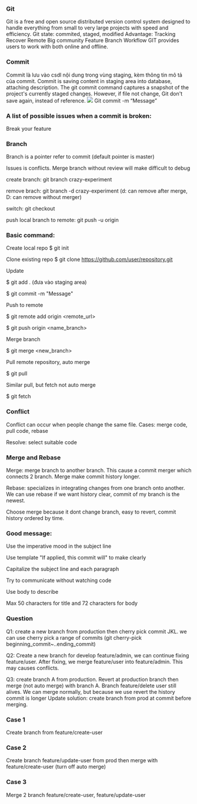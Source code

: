 ### Git
Git is a free and open source distributed version control system designed to handle everything from small to very large projects with speed and efficiency.
Git state: commited, staged, modified
Advantage:
Tracking
Recover
Remote
Big community
Feature Branch Workflow
GIT provides users to work with both online and offline.

### Commit
Commit là lưu vào csdl nội dung trong vùng staging, kèm thông tin mô tả của commit.
Commit is saving content in staging area into database, attaching description. The git commit command captures a snapshot of the project's currently staged changes. However, if file not change, Git don't save again, instead of reference.
 ![](https://images.viblo.asia/67e40d3c-e395-4a78-a4fd-06be3fe8b6aa.png)
Git commit -m “Message”


### A list of possible issues when a commit is broken: 
Break your feature

### Branch
Branch is a pointer refer to commit (default pointer is master)

Issues is conflicts. Merge branch without review will make difficult to debug

create branch: git branch crazy-experiment

remove brach: git branch -d crazy-experiment (d: can remove after merge, D: can remove without merger)

switch: git checkout <ten branch>

push local branch to remote: git push -u origin <branch>


### Basic command:

Create local repo
$ git init

Clone existing repo
$ git clone https://github.com/user/repository.git

Update

$ git add . (đưa vào staging area)

$ git commit -m "Message"

Push to remote

$ git remote add origin <remote_url>

$ git push origin <name_branch>

Merge branch

$ git merge <new_branch>

Pull remote repository, auto merge

$ git pull

Similar pull, but fetch not auto merge

$ git fetch

### Conflict
Conflict can occur when people change the same file.
Cases: merge code, pull code, rebase

Resolve: select suitable code

### Merge and Rebase
Merge: merge branch to another branch. This cause a commit merger which connects 2 branch. Merge make commit history longer.

Rebase: specializes in integrating changes from one branch onto another. We can use rebase if we want history clear, commit of my branch is the newest.

Choose merge because it dont change branch, easy to revert, commit history ordered by time.

### Good message:

Use the imperative mood in the subject line

Use template "If applied, this commit will" to make clearly

Capitalize the subject line and each paragraph

Try to communicate without watching code

Use body to describe

Max 50 characters for title and 72 characters for body

### Question
Q1: create a new branch from production then cherry pick commit JKL. we can use cherry pick a range of commits (git cherry-pick beginning_commit~..ending_commit)

Q2: Create a new branch for develop feature/admin, we can continue fixing feature/user. After fixing, we merge feature/user into feature/admin. This may causes conflicts.

Q3: create branch A from production. Revert at production branch then merge (not auto merge) with branch A. 
 Branch feature/delete user still alives. We can merge normally, but because we use revert the history commit is longer
 Update solution: create branch from prod at commit before merging.
 
### Case 1
Create branch from feature/create-user
 
### Case 2
 Create branch feature/update-user from prod then merge with feature/create-user (turn off auto merge)

### Case 3
 Merge 2 branch feature/create-user, feature/update-user

